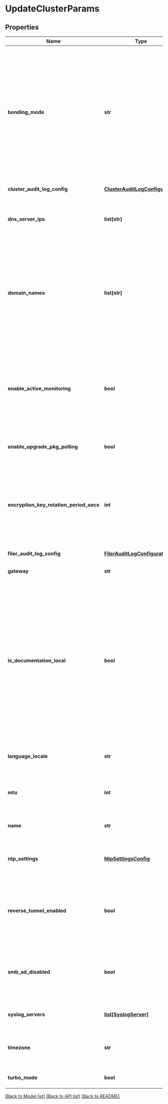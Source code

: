 # UpdateClusterParams

## Properties
Name | Type | Description | Notes
------------ | ------------- | ------------- | -------------
**bonding_mode** | **str** | Specifies the bonding mode to use when bonding NICs to this Cluster. &#39;KActiveBackup&#39; indicates an Active-backup policy bonding mode. &#39;K802_3ad&#39; indicates an EEE 802.3ad Dynamic link aggregation bonding mode. &#39;KBalanceAlb&#39; indicates a Adaptive load balancing bonding mode. | [optional] 
**cluster_audit_log_config** | [**ClusterAuditLogConfiguration**](ClusterAuditLogConfiguration.md) | Cluster Audit Log Configuration. | [optional] 
**dns_server_ips** | **list[str]** | Specifies the IP addresses of the DNS Servers used by the Cohesity Cluster. | [optional] 
**domain_names** | **list[str]** | The first domain name specified in the array is the fully qualified domain name assigned to the Cohesity Cluster. Any additional domain names specified are used for the domain search list for hostname look-up. | [optional] 
**enable_active_monitoring** | **bool** | Specifies if Cohesity can receive monitoring information from the Cohesity Cluster. If &#39;true&#39;, remote monitoring of the Cohesity Cluster is allowed. | [optional] 
**enable_upgrade_pkg_polling** | **bool** | If &#39;true&#39;, Cohesity&#39;s upgrade server is polled for new releases. | [optional] 
**encryption_key_rotation_period_secs** | **int** | Specifies the period of time (in seconds) when encryption keys are rotated. By default, the encryption keys are rotated every 77760000 seconds (30 days). | [optional] 
**filer_audit_log_config** | [**FilerAuditLogConfiguration**](FilerAuditLogConfiguration.md) | Filer Audit Log Configuration. | [optional] 
**gateway** | **str** | Specifies the gateway IP address. | [optional] 
**is_documentation_local** | **bool** | Specifies what version of the documentation is used. If &#39;true&#39;, the version of documentation stored locally on the Cohesity Cluster is used. If &#39;false&#39;, the documentation stored on a Cohesity Web Server is used. The default is &#39;false&#39;. Cohesity recommends accessing the Help from the Cohesity Web site which provides the newest and most complete version of Help. | [optional] 
**language_locale** | **str** | Specifies the language and locale for this Cohesity Cluster. | [optional] 
**mtu** | **int** | Specifies the Maxium Transmission Unit (MTU) in bytes of the network. | [optional] 
**name** | **str** | Specifies the name of the Cohesity Cluster. | [optional] 
**ntp_settings** | [**NtpSettingsConfig**](NtpSettingsConfig.md) | Specifies if the ntp/master slave scheme should be disabled for this cluster. | [optional] 
**reverse_tunnel_enabled** | **bool** | If &#39;true&#39;, Cohesity&#39;s Remote Tunnel is enabled. Cohesity can access the Cluster and provide remote assistance via a Remote Tunnel. | [optional] 
**smb_ad_disabled** | **bool** | Specifies if Active Directory should be disabled for authentication of SMB shares. If &#39;true&#39;, Active Directory is disabled. | [optional] 
**syslog_servers** | [**list[SyslogServer]**](SyslogServer.md) | Specifies a list of Syslog servers to send audit logs to. | [optional] 
**timezone** | **str** | Specifies the timezone to use for showing time in emails, reports, filer audit logs, etc. | [optional] 
**turbo_mode** | **bool** | Specifies if the cluster is in Turbo mode. | [optional] 

[[Back to Model list]](../README.md#documentation-for-models) [[Back to API list]](../README.md#documentation-for-api-endpoints) [[Back to README]](../README.md)


